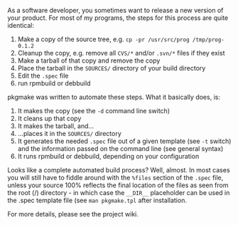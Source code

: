 As a software developer, you sometimes want to release a new version of your
product. For most of my programs, the steps for this process are quite
identical:

  1. Make a copy of the source tree, e.g. `cp -pr /usr/src/prog /tmp/prog-0.1.2`
  1. Cleanup the copy, e.g. remove all `CVS/*` and/or `.svn/*` files if they exist
  1. Make a tarball of that copy and remove the copy
  1. Place the tarball in the `SOURCES/` directory of your build directory
  1. Edit the `.spec` file
  1. run rpmbuild or debbuild

pkgmake was written to automate these steps. What it basically does, is:

  1. It makes the copy (see the `-d` command line switch)
  1. It cleans up that copy
  1. It makes the tarball, and…
  1. ...places it in the `SOURCES/` directory
  1. It generates the needed `.spec` file out of a given template (see `-t` switch) and the information passed on the command line (see general syntax)
  1. It runs rpmbuild or debbuild, depending on your configuration

Looks like a complete automated build process? Well, almost. In most cases you
will still have to fiddle around with the `%files` section of the `.spec` file, 
unless your source 100% reflects the final location of the files as seen from
the root (/) directory - in which case the `__DIR__` placeholder can be used in 
the .spec template file (see `man pkgmake.tpl` after installation.

For more details, please see the project wiki.